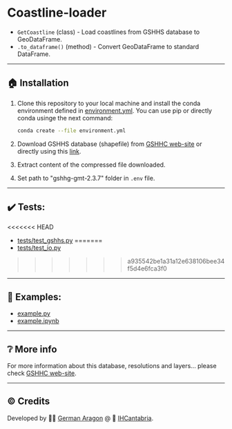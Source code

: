 # Coastline-loader
- `GetCoastline` (class) - Load coastlines from GSHHS database to GeoDataFrame.
- `.to_dataframe()` (method) - Convert GeoDataFrame to standard DataFrame. 

---

## :house: Installation
1. Clone this repository to your local machine and install the conda environment defined in [environment.yml](environment.yml). You can use pip or directly conda usinge the next command:
    ```bash
    conda create --file environment.yml
    ```

2. Download GSHHS database (shapefile) from [GSHHC web-site](https://www.soest.hawaii.edu/pwessel/gshhg/) or directly using this [link](http://www.soest.hawaii.edu/pwessel/gshhg/gshhg-shp-2.3.7.zip).

3. Extract content of the compressed file downloaded.

4. Set path to "gshhg-gmt-2.3.7" folder in `.env` file.

---

## :heavy_check_mark: Tests: 
<<<<<<< HEAD
- [tests/test_gshhs.py](tests/test_io.py)
=======
- [tests/test_io.py](tests/test_io.py)
>>>>>>> a935542be1a31a12e638106bee34f5d4e6fca3f0

---

## :rocket: Examples:
- [example.py](example.py)
- [example.ipynb](example.ipynb)

---
## :grey_question: More info
For more information about this database, resolutions and layers... please check
[GSHHC web-site](https://www.soest.hawaii.edu/pwessel/gshhg/).

---
## :copyright: Credits
Developed by :man_technologist: [German Aragon](https://ihcantabria.com/en/directorio-personal/investigador/german-aragon/) @ :office: [IHCantabria](https://github.com/IHCantabria).